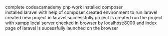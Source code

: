 complete codeacamademy php work
installed composer  
installed laravel with help of composer
created environment to run laravel
created new project in laravel 
successfully project is created
run the project with xampp local server
checked in browser by localhost:8000 and index page of laravel is sucessfully launched on the browser
